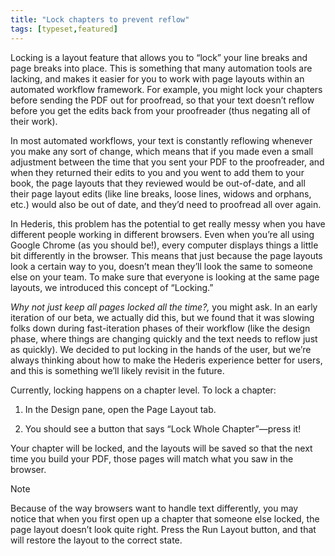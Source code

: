 ```yaml
---
title: "Lock chapters to prevent reflow"
tags: [typeset,featured]
---
```

 
<html><body><section data-type="chapter" class="hsecchapter" data-hederis-type="hsecchapter" id="page-locking" data-pi-attrs="id: page-locking; data-tags: typeset,featured;" role="doc-chapter" data-tags="typeset,featured" data-author-name=" " data-book-title=" " title="Lock chapters to prevent reflow"><p class="hblkp" data-hederis-type="hblkp" id="pIGQk4g2C">Locking is a layout feature that allows you to &#8220;lock&#8221; your line breaks and page breaks into place. This is something that many automation tools are lacking, and makes it easier for you to work with page layouts within an automated workflow framework. For example, you might lock your chapters before sending the PDF out for proofread, so that your text doesn&#8217;t reflow before you get the edits back from your proofreader (thus negating all of their work). </p><p class="hblkp" data-hederis-type="hblkp" id="pyWpnFj04">In most automated workflows, your text is constantly reflowing whenever you make any sort of change, which means that if you made even a small adjustment between the time that you sent your PDF to the proofreader, and when they returned their edits to you and you went to add them to your book, the page layouts that they reviewed would be out-of-date, and all their page layout edits (like line breaks, loose lines, widows and orphans, etc.) would also be out of date, and they&#8217;d need to proofread all over again. </p><p class="hblkp" data-hederis-type="hblkp" id="pEX1SfT4l">In Hederis, this problem has the potential to get really messy when you have different people working in different browsers. Even when you&#8217;re all using Google Chrome (as you should be!), every computer displays things a little bit differently in the browser. This means that just because the page layouts look a certain way to you, doesn&#8217;t mean they&#8217;ll look the same to someone else on your team. To make sure that everyone is looking at the same page layouts, we introduced this concept of &#8220;Locking.&#8221;</p><p class="hblkp" data-hederis-type="hblkp" id="pgoJTYphh"><em data-hederis-type="hspanem" id="p3jAi76Ri">Why not just keep all pages locked all the time?,</em> you might ask. In an early iteration of our beta, we actually did this, but we found that it was slowing folks down during fast-iteration phases of their workflow (like the design phase, where things are changing quickly and the text needs to reflow just as quickly). We decided to put locking in the hands of the user, but we&#8217;re always thinking about how to make the Hederis experience better for users, and this is something we&#8217;ll likely revisit in the future.</p><p class="hblkp" data-hederis-type="hblkp" id="pLTcnabUm">Currently, locking happens on a chapter level. To lock a chapter:</p><ol class="hwprnumlist" data-hederis-type="hwprnumlist" id="pWOkMnKsp"><li class="hblkoli" data-hederis-type="hblkoli" id="liT9x06qzI"><p class="hblkoli" data-hederis-type="hblklip" id="pHk6JPawf">In the Design pane, open the Page Layout tab.</p></li><li class="hblkoli" data-hederis-type="hblkoli" id="litrtoYGc0"><p class="hblkoli" data-hederis-type="hblklip" id="peLiG4QxK">You should see a button that says &#8220;Lock Whole Chapter&#8221;&#8212;press it!</p></li></ol><p class="hblkp" data-hederis-type="hblkp" id="plvqjyOMm">Your chapter will be locked, and the layouts will be saved so that the next time you build your PDF, those pages will match what you saw in the browser.</p><div class="hwprbox box" data-hederis-type="hwprbox" id="p4PFY01kf" data-type="sidebar"><p class="hblktype" data-hederis-type="hblktype" id="p30qLlNH4">Note</p><p class="hblkp" data-hederis-type="hblkp" id="psjiS4KQH">Because of the way browsers want to handle text differently, you may notice that when you first open up a chapter that someone else locked, the page layout doesn&#8217;t look quite right. Press the Run Layout button, and that will restore the layout to the correct state.</p></div></section></body></html>
